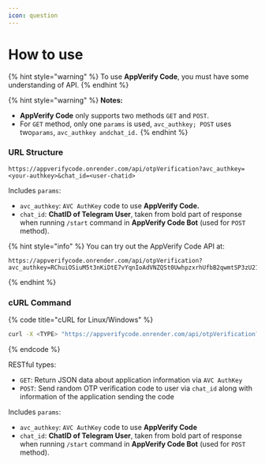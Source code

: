 ```yaml
---
icon: question
---
```


# How to use

{% hint style="warning" %}
To use **AppVerify Code**, you must have some understanding of API.
{% endhint %}

{% hint style="warning" %}
**Notes:**

* **AppVerify Code** only supports two methods `GET` and `POST`.
* For `GET` method, only one `params` is used, `avc_authkey; POST` uses two`params`, `avc_authkey andchat_id.`
{% endhint %}

### URL Structure

```url
https://appverifycode.onrender.com/api/otpVerification?avc_authkey=<your-authkey>&chat_id=<user-chatid>
```

Includes `params`:

* `avc_authkey`: `AVC AuthKey` code to use **AppVerify Code.**
* `chat_id`: **ChatID of Telegram User**, taken from bold part of response when running `/start` command in **AppVerify Code Bot** (used for `POST` method).

{% hint style="info" %}
You can try out the AppVerify Code API at:

```
https://appverifycode.onrender.com/api/otpVerification?avc_authkey=RChuiOSiuM5t3nKiDtE7vYqnIoAdVNZQSt0UwhpzxrhUfbB2qwmtSP3zU21WLQgn5XAMcNV4zRtgLeX3X7Foxk1r31Qd15GIg2RpeMjfNcw4eSjhdbacVt6ZPdGBjcTneL1aYuDN8D93sxDsHDWBVItoj7KsVZ1QzBCm6oGuVoa0opIZshMSBwDYFp7HyimMpiERvoSL5wPChasPN0KZHmKlxvfqmU94gRsQ2W9wBlQUw3OH2eBKMiiwnu1XP7e
```
{% endhint %}

### cURL Command

{% code title="cURL for Linux/Windows" %}
```sh
curl -X <TYPE> "https://appverifycode.onrender.com/api/otpVerification?avc_authkey=<your-authkey>&chat_id=<user-chatid>"
```
{% endcode %}

RESTful types:

* `GET`: Return JSON data about application information via `AVC AuthKey`
* `POST`: Send random OTP verification code to user via `chat_id` along with information of the application sending the code

Includes `params`:

* `avc_authkey`: `AVC AuthKey` code to use **AppVerify Code**
* `chat_id`: **ChatID of Telegram User**, taken from bold part of response when running `/start` command in **AppVerify Code Bot** (used for `POST` method).
